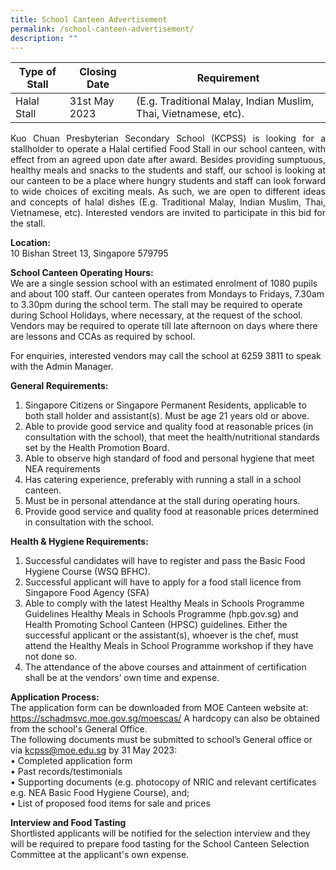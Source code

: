 ```yaml
---
title: School Canteen Advertisement
permalink: /school-canteen-advertisement/
description: ""
---
```

| Type of Stall | Closing Date | Requirement |
| -------- | -------- | -------- |
| Halal Stall     | 31st May 2023     | (E.g. Traditional Malay, Indian Muslim, Thai, Vietnamese, etc).    |

<p align="justify">
Kuo Chuan Presbyterian Secondary School (KCPSS) is looking for a stallholder to operate a Halal certified Food Stall in our school canteen, with effect from an agreed upon date after award. Besides providing sumptuous, healthy meals and snacks to the students and staff, our school is looking at our canteen to be a place where hungry students and staff can look forward to wide choices of exciting meals.  As such, we are open to different ideas and concepts of halal dishes (E.g. Traditional Malay, Indian Muslim, Thai, Vietnamese, etc).  Interested vendors are invited to participate in this bid for the stall.
	
**Location:**<br>
10 Bishan Street 13, Singapore 579795
	
**School Canteen Operating Hours:**<br>
We are a single session school with an estimated enrolment of 1080 pupils and about 100 staff. Our canteen operates from Mondays to Fridays, 7.30am to 3.30pm during the school term. The stall may be required to operate during School Holidays, where necessary, at the request of the school. Vendors may be required to operate till late afternoon on days where there are lessons and CCAs as required by school.<br>
	
For enquiries, interested vendors may call the school at 6259 3811 to speak with the Admin Manager.

**General Requirements:**<br>
1.	Singapore Citizens or Singapore Permanent Residents, applicable to both stall holder and assistant(s). Must be age 21 years old or above.
2.	Able to provide good service and quality food at reasonable prices (in consultation with the school), that meet the health/nutritional standards set by the Health Promotion Board.
3.	Able to observe high standard of food and personal hygiene that meet NEA requirements
4.	Has catering experience, preferably with running a stall in a school canteen.
5.	Must be in personal attendance at the stall during operating hours.
6.	Provide good service and quality food at reasonable prices determined in consultation with the school.

**Health &amp; Hygiene Requirements:**<br>
1.	Successful candidates will have to register and pass the Basic Food Hygiene Course (WSQ BFHC).
2.	Successful applicant will have to apply for a food stall licence from Singapore Food Agency (SFA)
3.	Able to comply with the latest Healthy Meals in Schools Programme Guidelines Healthy Meals in Schools Programme (hpb.gov.sg)  and Health Promoting School Canteen (HPSC) guidelines. Either the successful applicant or the assistant(s), whoever is the chef, must attend the Healthy Meals in School Programme workshop if they have not done so.
4.	The attendance of the above courses and attainment of certification shall be at the vendors’ own time and expense.

**Application Process:**<br>
	The application form can be downloaded from MOE Canteen website at: https://schadmsvc.moe.gov.sg/moescas/ A hardcopy can also be obtained from the school's General Office.  
The following documents must be submitted to school’s General office or via kcpss@moe.edu.sg by 31 May 2023:<br>
•	Completed application form<br>
•	Past records/testimonials<br>
•	Supporting documents (e.g. photocopy of NRIC and relevant certificates e.g. NEA Basic Food Hygiene Course), and;<br>
•	List of proposed food items for sale and prices


**Interview and Food Tasting**<br>
Shortlisted applicants will be notified for the selection interview and they will be required to prepare food tasting for the School Canteen Selection Committee at the applicant's own expense.	
</p>
